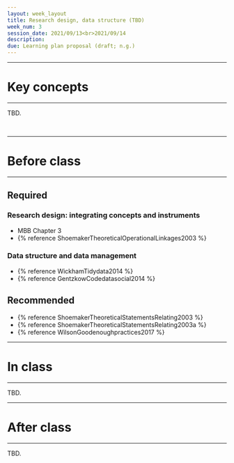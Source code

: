 ```yaml
---
layout: week_layout
title: Research design, data structure (TBD)
week_num: 3
session_date: 2021/09/13<br>2021/09/14
description:
due: Learning plan proposal (draft; n.g.)
---
```


---
# Key concepts
---

TBD.

<br>

---
# Before class
---

## Required

### Research design: integrating concepts and instruments

- MBB Chapter 3
- {% reference ShoemakerTheoreticalOperationalLinkages2003 %}

### Data structure and data management

- {% reference WickhamTidydata2014 %}
- {% reference GentzkowCodedatasocial2014 %}

## Recommended

- {% reference ShoemakerTheoreticalStatementsRelating2003 %}
- {% reference ShoemakerTheoreticalStatementsRelating2003a %}
- {% reference WilsonGoodenoughpractices2017 %}

---
# In class
---

TBD.

---
# After class
---

TBD.